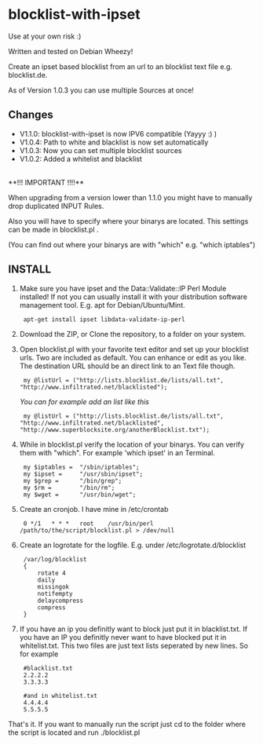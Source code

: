 blocklist-with-ipset
====================
Use at your own risk :)

Written and tested on Debian Wheezy!

Create an ipset based blocklist from an url to an blocklist text file e.g. blocklist.de.

As of Version 1.0.3 you can use multiple Sources at once!

Changes
--------
- V1.1.0: blocklist-with-ipset is now IPV6 compatible (Yayyy :) ) 
- V1.0.4: Path to white and blacklist is now set automatically
- V1.0.3: Now you can set multiple blocklist sources
- V1.0.2: Added a whitelist and blacklist

<br>
**!!! IMPORTANT !!!!**

When upgrading from a version lower than 1.1.0 you might have to manually drop duplicated INPUT Rules. 

Also you will have to specify where your binarys are located. This settings can be made in blocklist.pl .

(You can find out where your binarys are with "which" e.g. "which iptables")

## INSTALL ##

1. Make sure you have ipset and the Data::Validate::IP Perl Module installed! If not you can usually install it with your distribution software management tool. E.g. apt for Debian/Ubuntu/Mint.

		apt-get install ipset libdata-validate-ip-perl

2. Download the ZIP, or Clone the repository, to a folder on your system.

3. Open blocklist.pl with your favorite text editor and set up your blocklist urls. Two are included as default. You can enhance or edit as you like. The destination URL should be an direct link to an Text file though.

    	my @listUrl = ("http://lists.blocklist.de/lists/all.txt", "http://www.infiltrated.net/blacklisted");

	*You can for example add an list like this*

		my @listUrl = ("http://lists.blocklist.de/lists/all.txt", "http://www.infiltrated.net/blacklisted", "http://www.superblocksite.org/anotherBlocklist.txt");

4. While in blocklist.pl verify the location of your binarys. You can verify them with "which". For example 'which ipset' in an Terminal.


    	my $iptables = 	"/sbin/iptables";
    	my $ipset = 	"/usr/sbin/ipset";
    	my $grep = 		"/bin/grep";
    	my $rm = 		"/bin/rm";
    	my $wget = 		"/usr/bin/wget";

5. Create an cronjob. I have mine in /etc/crontab

		0 */1   * * *   root    /usr/bin/perl /path/to/the/script/blocklist.pl > /dev/null

6. Create an logrotate for the logfile. E.g. under /etc/logrotate.d/blocklist

		/var/log/blocklist
		{
		    rotate 4
		    daily
		    missingok
		    notifempty
		    delaycompress
		    compress
		}

7. If you have an ip you definitly want to block just put it in blacklist.txt. If you have an IP you definitly never want to have blocked put it in whitelist.txt. This two files are just text lists seperated by new lines. So for example

		#blacklist.txt
		2.2.2.2
		3.3.3.3 

		#and in whitelist.txt
		4.4.4.4
		5.5.5.5

That's it. If you want to manually run the script just cd to the folder where the script is located and run ./blocklist.pl
